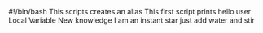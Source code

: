 #!/bin/bash
This scripts creates an alias
This first script prints hello user
Local Variable
New knowledge
I am an instant star just add water and stir
